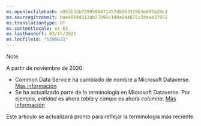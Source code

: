 ```yaml
---
ms.openlocfilehash: a953b35b7299500471457d826332563e007a28e3
ms.sourcegitcommit: bae40184312ab27b95c140a044875c2daea37951
ms.translationtype: HT
ms.contentlocale: es-ES
ms.lasthandoff: 03/15/2021
ms.locfileid: "5595631"
---
```

> [!NOTE]
> A partir de noviembre de 2020:
> - Common Data Service ha cambiado de nombre a Microsoft Dataverse. [Más información](https://aka.ms/PAuAppBlog)
> - Se ha actualizado parte de la terminología en Microsoft Dataverse. Por ejemplo, *entidad* es ahora *tabla* y *campo* es ahora *columna*. [Más información](/powerapps/maker/data-platform/data-platform-intro)
>
> Este artículo se actualizará pronto para reflejar la terminología más reciente.